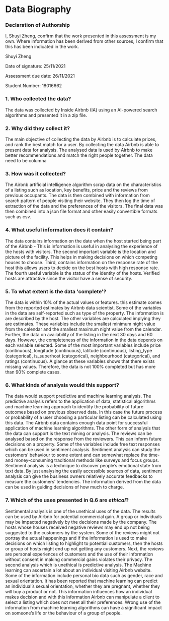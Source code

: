 # Data Biography

### Declaration of Authorship

I, Shuyi Zheng, confirm that the work presented in this assessment is my own. Where information has been derived from other sources, I confirm that this has been indicated in the work.

Shuyi Zheng

Date of signature: 25/11/2021

Assessment due date: 26/11/2021

Student Number: 18016662

### 1. Who collected the data?

The data was collected by Inside Airbnb (IA) using an AI-powered search algorithms and presented it in a zip file. 

### 2. Why did they collect it?

The main objective of collecting the data by Airbnb is to calculate prices, and rank the best match for a user. By collecting the data Airbnb is able to present data for analysis. The analysed data is used by Airbnb to make better recommendations and match the right people together. The data need to be columna

### 3. How was it collected?

The Airbnb artificial intelligence algorithm scrap data on the characteristics of a listing such as location, key benefits, price and the reviews from previous occupants. The data is then combined with information from search pattern of people visiting their website. They then log the time of extraction of the data and the preferences of the visitors. The final data was then combined into a json file format and other easily convertible formats such as csv. 

### 4. What useful information does it contain?

The data contains information on the date when the host started being part of the Airbnb - This is information is useful in analysing the experience of the hosts with visitors. The second important variable is the location and picture of the facility. This helps in making decisions on which competing houses to choose. Third, contains information on the response rate of the host this allows users to decide on the best hosts with high response rate. The fourth useful variable is the status of the identity of the hosts. Verified hosts are attractive since the visitor have a sense of security.

### 5. To what extent is the data 'complete'?

The data is within 10% of the actual values or features. this estimate comes from the reported estimates by Airbnb data scientist. Some of the variables in the data are self-reported such as type of the property. The information is are described by the host. The other variables are calculated implying they are estimates. These variables include the smallest minimum night value from the calendar and the smallest maximum night value from the calendar. Further, the data on availability of the listing in the next 30 days and 60 days. However, the completeness of the information in the data depends on each variable selected. Some of the most important variables include price (continuous), longitude (continuous), latitude (continuous), listing_type (categorical), is_superhost (categorical), neighbourhood (categorical), and ratings (continuous). A glance at these variables shows that there exists missing values. Therefore, the data is not 100% completed but has more than 90% complete cases. 

### 6. What kinds of analysis would this support?

The data would support predictive and machine learning analysis. The predictive analysis refers to the application of data, statistical algorithms and machine learning approach to identify the probability of future outcomes based on previous observed data. In this case the future process or probability of a user choosing a particular listing can be calculated using this data. The Airbnb data contains enough data point for successful application of machine learning algorithms. The other form of analysis that the data can support is the text mining or analysis. The reviews can be analysed based on the response from the reviewers. This can inform future decisions on a property. Some of the variables include free text responses which can be used in sentiment analysis. Sentiment analysis can study the customers’ behaviour to some extent and can somewhat replace the time- and money-consuming traditional methods like surveys and focus groups. Sentiment analysis is a technique to discover people’s emotional state from text data. By just analysing the easily accessible sources of data, sentiment analysis can give the business owners relatively accurate feedbacks to measure the customers’ tendencies. The information derived from the data can be used in guiding decisions of how much to charge. 

### 7. Which of the uses presented in Q.6 are _ethical_?

Sentimental analysis is one of the unethical uses of the data. The results can be used by Airbnb for potential commercial gain. A group or individuals may be impacted negatively by the decisions made by the company. The hosts whose houses received negative reviews may end up not being suggested to the customers by the system. Some of the reviews might not portray the actual happenings and if the information is used to make decisions on which listing to highlight to potential customers, then the hosts or group of hosts might end up not getting any customers. Next, the reviews are personal experiences of customers and the use of their information without consent in making commercial gains violates their privacy.
The second analysis which is unethical is predictive analysis. The Machine learning can ascertain a lot about an individual visiting Airbnb website. Some of the information include personal bio data such as gender, race and sexual orientation. It has been reported that machine learning can predict an individual’s sexual orientation, whether they are pregnant, whether they will buy a product or not. This information influences how an individual makes decision and with this information Airbnb can manipulate a client to select a listing which does not meet all their preferences. Wrong use of the information from machine learning algorithms can have a significant impact on someone’s life or the behaviour of a group of people. 

